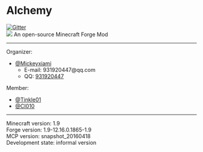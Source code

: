 # Alchemy
[![Gitter](https://badges.gitter.im/Mickeyxiami/Alchemy.svg)](https://gitter.im/Mickeyxiami/Alchemy?utm_source=badge&utm_medium=badge&utm_campaign=pr-badge&utm_content=badge)
<br>
<img src="https://github.com/Mickeyxiami/Alchemy/blob/master/src%2Fmain%2Fresources%2Fassets%2Falchemy%2Ftextures%2Flogo.png" />
An open-source Minecraft Forge Mod
<hr>
Organizer:
  <ul>
    <li><a href="https://github.com/Mickeyxiami">@Mickeyxiami</a><ul>
      <li>E-mail: 931920447@qq.com</li>
      <li>QQ: <a href="http://sighttp.qq.com/authd?IDKEY=cf93f86567085d7c45ee27b601e1670404d0475a9494fe26">931920447</a></li>
    </ul></li>
  </ul>
Member:
  <ul>
    <li><a href="https://github.com/Tinkle01">@Tinkle01</a></li>
    <li><a href="https://github.com/ci010">@CI010</a></li>
  </ul>
<hr>
Minecraft version: 1.9<br>
Forge version: 1.9-12.16.0.1865-1.9<br>
MCP version: snapshot_20160418<br>
Development state: informal version<br>
